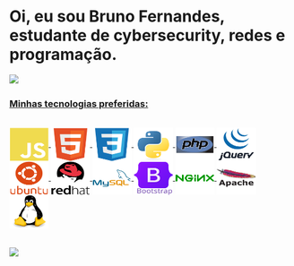 # Oi, eu sou Bruno Fernandes, estudante de cybersecurity, redes e programação.

<div align="left">
  <a href="https://github.com/brunofrs">
  <img height="180em" src="https://github-readme-stats.vercel.app/api?username=brunofrs&show_icons=true&theme=gotham&include_all_commits=true&count_private=true"/>
</div>
  

 <h3>Minhas tecnologias preferidas:</h3>
<div style="display: inline_block"><br>
  <img align="center" alt="Js" height="60" width="70" src="https://raw.githubusercontent.com/devicons/devicon/master/icons/javascript/javascript-plain.svg">
  <img align="center" alt="HTML" height="60" width="70" src="https://raw.githubusercontent.com/devicons/devicon/master/icons/html5/html5-original.svg">
  <img align="center" alt="CSS" height="60" width="70" src="https://raw.githubusercontent.com/devicons/devicon/master/icons/css3/css3-original.svg">
  <img align="center" alt="Python" height="60" width="70" src="https://raw.githubusercontent.com/devicons/devicon/master/icons/python/python-original.svg">
  <img align="center" alt="PHP" height="60" width="70" src="https://raw.githubusercontent.com/devicons/devicon/master/icons/php/php-original.svg">
  <img align="center" alt="jquery" height="60" width="70" src="https://raw.githubusercontent.com/devicons/devicon/master/icons/jquery/jquery-original-wordmark.svg">
  <img align="center" alt="ubuntu" height="60" width="70" src="https://raw.githubusercontent.com/devicons/devicon/master/icons/ubuntu/ubuntu-plain-wordmark.svg">
  <img align="center" alt="redhat" height="60" width="70" src="https://raw.githubusercontent.com/devicons/devicon/master/icons/redhat/redhat-original-wordmark.svg">
  <img align="center" alt="Mysql" height="60" width="70" src="https://raw.githubusercontent.com/devicons/devicon/master/icons/mysql/mysql-original-wordmark.svg">
  <img align="center" alt="Bootstrap" height="60" width="70" src="https://raw.githubusercontent.com/devicons/devicon/master/icons/bootstrap/bootstrap-original-wordmark.svg">
  <img align="center" alt="nginx" height="60" width="70" src="https://raw.githubusercontent.com/devicons/devicon/master/icons/nginx/nginx-original.svg">
  <img align="center" alt="Apache" height="60" width="70" src="https://raw.githubusercontent.com/devicons/devicon/master/icons/apache/apache-original-wordmark.svg">
  <img align="center" alt="Apache" height="60" width="70" src="https://raw.githubusercontent.com/devicons/devicon/master/icons/linux/linux-original.svg">
</div>

  <br>
  <br>
  <div align="left">
    <img height="180em" src="https://github-readme-stats.vercel.app/api/top-langs/?username=brunofrs&layout=compact&langs_count=7&theme=gotham"/>
  </div>

